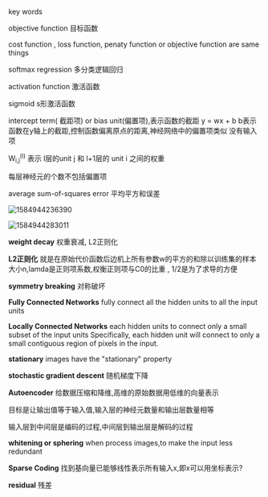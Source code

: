 key words

objective function 目标函数

cost function , loss function, penaty function or objective function   are same things

softmax regression  多分类逻辑回归

activation function  激活函数

sigmoid  s形激活函数

intercept term( 截距项) or bias unit(偏置项),表示函数的截距 y = wx + b b表示函数在y轴上的截距,控制函数偏离原点的距离,神经网络中的偏置项类似  没有输入项

W<sub>i,j</sub><sup>(l)</sup>  表示 l层的unit j  和  l+1层的 unit i 之间的权重

每层神经元的个数不包括偏置项

average sum-of-squares error   平均平方和误差



![1584944236390](/home/ykh/.config/Typora/typora-user-images/1584944236390.png)

![1584944283011](/home/ykh/.config/Typora/typora-user-images/1584944283011.png)

**weight decay** 权重衰减, L2正则化

**L2正则化** 就是在原始代价函数后边机上所有参数w的平方的和除以训练集的样本大小n,lamda是正则项系数,权衡正则项与C0的比重 , 1/2是为了求导的方便

 **symmetry breaking** 对称破坏

**Fully Connected Networks** fully  connect  all the hidden units to all the input units

**Locally Connected Networks** each hidden units to connect only a small subset of the input units  Specifically, each hidden unit will connect to only a small contiguous region of pixels in the input.

**stationary** images have the "stationary" property

**stochastic gradient descent**  随机梯度下降



**Autoencoder**  给数据压缩和降维,高维的原始数据用低维的向量表示

目标是让输出值等于输入值,输入层的神经元数量和输出层数量相等

输入层到中间层是编码的过程,中间层到输出层是解码的过程

**whitening  or  sphering**   when process images,to make the input less redundant

**Sparse Coding** 找到基向量已能够线性表示所有输入x,即x可以用坐标表示?

**residual** 残差